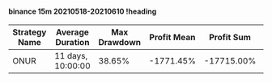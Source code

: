 #### binance 15m 20210518-20210610 !heading
| Strategy Name | Average Duration  | Max Drawdown | Profit Mean | Profit Sum | Profit Total | Trade Count | Win Rate |
| ------------- | ----------------- | ------------ | ----------- | ---------- | ------------ | ----------- | -------- |
| ONUR          | 11 days, 10:00:00 | 38.65%       | -1771.45%   | -17715.00% | -3619.00%    | 10          | 50.00%   |